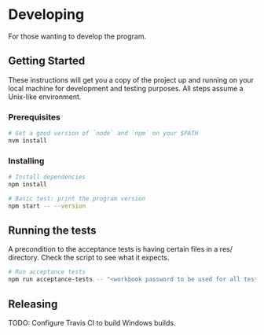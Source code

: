 # Developing

For those wanting to develop the program.

## Getting Started

These instructions will get you a copy of the project up and running on your local machine for development and testing purposes. All steps assume a Unix-like environment.

### Prerequisites

```sh
# Get a good version of `node` and `npm` on your $PATH
nvm install
```

### Installing

```sh
# Install dependencies
npm install

# Basic test: print the program version
npm start -- --version
```

## Running the tests

A precondition to the acceptance tests is having certain files in a res/ directory. Check the script to see what it expects.

```sh
# Run acceptance tests
npm run acceptance-tests -- "<workbook password to be used for all test workbooks>"
```

## Releasing

TODO: Configure Travis CI to build Windows builds.
